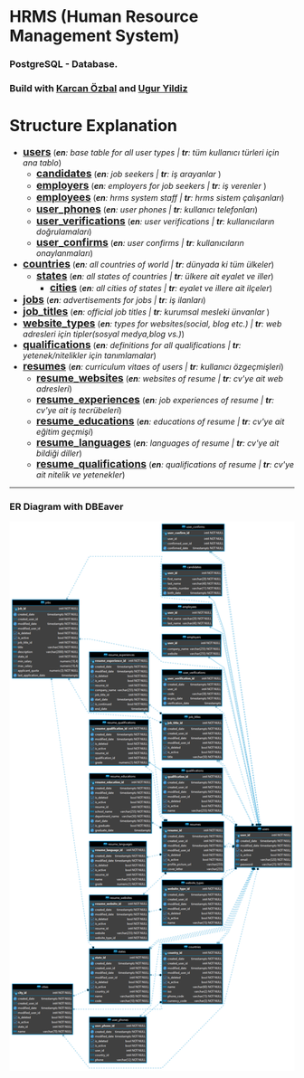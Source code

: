 # HRMS (Human Resource Management System)
### PostgreSQL - Database.
### Build with <a href="https://github.com/karcan">Karcan Özbal</a> and <a href="https://github.com/ugurryildiz">Ugur Yildiz</a>

# Structure Explanation
 - <b style="font-size:18px"><u>users</u></b> (<i><b>en</b>: base table for all user types | <b>tr</b>: tüm kullanıcı türleri için ana tablo</i>)
    - <b style="font-size:18px"><u>candidates</u></b> (<i><b>en</b>: job seekers | <b>tr</b>: iş arayanlar </i>)
    - <b style="font-size:18px"><u>employers</u></b> (<i><b>en</b>: employers for job seekers | <b>tr</b>: iş verenler </i>)
    - <b style="font-size:18px"><u>employees</u></b> (<i><b>en</b>: hrms system staff | <b>tr</b>: hrms sistem çalışanları</i>)
    - <b style="font-size:18px"><u>user_phones</u></b> (<i><b>en</b>: user phones | <b>tr</b>: kullanıcı telefonları</i>)
    - <b style="font-size:18px"><u>user_verifications</u></b> (<i><b>en</b>: user verifications | <b>tr</b>: kullanıcıların doğrulamaları</i>)
    - <b style="font-size:18px"><u>user_confirms</u></b> (<i><b>en</b>: user confirms | <b>tr</b>: kullanıcıların onaylanmaları</i>)
 - <b style="font-size:18px"><u>countries</u></b> (<i><b>en</b>: all countries of world | <b>tr</b>: dünyada ki tüm ülkeler</i>)
   - <b style="font-size:18px"><u>states</u></b> (<i><b>en</b>: all states of countries | <b>tr</b>: ülkere ait eyalet ve iller</i>)
     - <b style="font-size:18px"><u>cities</u></b> (<i><b>en</b>: all cities of states | <b>tr</b>: eyalet ve illere ait ilçeler</i>)
 - <b style="font-size:18px"><u>jobs</u></b> (<i><b>en</b>: advertisements for jobs | <b>tr</b>: iş ilanları</i>)
 - <b style="font-size:18px"><u>job_titles</u></b> (<i><b>en</b>: official job titles | <b>tr</b>: kurumsal mesleki ünvanlar </i>)
 - <b style="font-size:18px"><u>website_types</u></b> (<i><b>en</b>: types for websites(social, blog etc.) | <b>tr</b>: web adresleri için tipler(sosyal medya,blog vs.)</i>)
 - <b style="font-size:18px"><u>qualifications</u></b> (<i><b>en</b>: definitions for all qualifications | <b>tr</b>: yetenek/nitelikler için tanımlamalar</i>)
 - <b style="font-size:18px"><u>resumes</u></b> (<i><b>en</b>: curriculum vitaes of users | <b>tr</b>: kullanıcı özgeçmişleri</i>)
     - <b style="font-size:18px"><u>resume_websites</u></b> (<i><b>en</b>: websites of resume | <b>tr</b>: cv'ye ait web adresleri</i>)
     - <b style="font-size:18px"><u>resume_experiences</u></b> (<i><b>en</b>: job experiences of resume | <b>tr</b>: cv'ye ait iş tecrübeleri</i>)
     - <b style="font-size:18px"><u>resume_educations</u></b> (<i><b>en</b>: educations of resume | <b>tr</b>: cv'ye ait eğitim geçmişi</i>)
     - <b style="font-size:18px"><u>resume_languages</u></b> (<i><b>en</b>: languages of resume | <b>tr</b>: cv'ye ait bildiği diller</i>)
     - <b style="font-size:18px"><u>resume_qualifications</u></b> (<i><b>en</b>: qualifications of resume | <b>tr</b>: cv'ye ait nitelik ve yetenekler</i>)

<!--
### Relation descriptions : 
  - <b>users</b> <i>(all types of users.)</i>
    - <b>candidates</b> <i>(job seekers)</i>
    - <b>employees</b> <i>(hrms system workers)</i>
    - <b>employers</b> <i>(employers for candidates)</i>
      - <b>employer_activation_by_employees</b> <i>(employers activation method by employees)</i>
  - <b>activation_codes</b> <i>(base table for all activation methods with activation code)</i>
    - <b>activation_code_to_employers</b> <i>(employers acivation method with activation code)</i>
    - <b>activation_code_to_candidates</b> <i>(candidates acivation method with activation code)</i>
  - <b>job_titles</b> <i>(job titles for job positions)</i>
  - -->
* * *
### ER Diagram with DBEaver
<p align="center"><img src="https://raw.githubusercontent.com/karcan/HRMS.PostgreSQL/master/images/ER%20Diagram-postgresql-1.png"></p>
